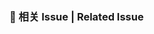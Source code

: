 <!--
首先，感谢你的贡献！| First of all, thank you for your contribution! 😄

请确保填写以下 pull request 的信息，谢谢！~ | Please make sure to fill out the following information for the pull request. Thank you!~
-->

### 🔗 相关 Issue | Related Issue

<!--
1. 描述相关需求的来源，如相关的 issue 讨论链接。| Describe the source of the related request, such as a link to the related issue discussion.
2. 例如 close #xxxx、 fix #xxxx | For example: close #xxxx, fix #xxxx
-->

<!-- 请向 master 分支发起 pull request | Please make the pull request to the `master` branch -->

